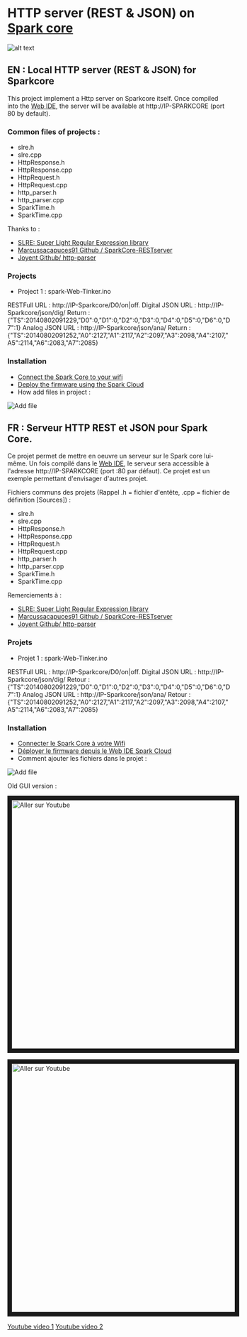 # HTTP server (REST & JSON) on [Spark core](https://www.spark.io/)
![alt text](https://s3.amazonaws.com/spark-website/spark.png "")
## EN : Local HTTP server (REST & JSON) for Sparkcore

This project implement a Http server on Sparkcore itself. Once compiled into the [Web IDE](https://www.spark.io/build), the server will be available at http://IP-SPARKCORE (port 80 by default).

### Common files of projects :
- slre.h
- slre.cpp
- HttpResponse.h
- HttpResponse.cpp
- HttpRequest.h
- HttpRequest.cpp
- http_parser.h
- http_parser.cpp
- SparkTime.h
- SparkTime.cpp

Thanks to :
- [SLRE: Super Light Regular Expression library](https://github.com/cesanta/slre)
- [Marcussacapuces91 Github / SparkCore-RESTserver ](https://github.com/Marcussacapuces91/SparkCore-RESTserver)
- [Joyent Github/ http-parser](https://github.com/joyent/http-parser)

### Projects
- Project 1 : spark-Web-Tinker.ino

RESTFull URL : http://IP-Sparkcore/D0/on|off.
Digital JSON URL : http://IP-Sparkcore/json/dig/
Return : {"TS":20140802091229,"D0":0,"D1":0,"D2":0,"D3":0,"D4":0,"D5":0,"D6":0,"D7":1}
Analog JSON URL : http://IP-Sparkcore/json/ana/
Return : {"TS":20140802091252,"A0":2127,"A1":2117,"A2":2097,"A3":2098,"A4":2107,"A5":2114,"A6":2083,"A7":2085}

### Installation
- [Connect the Spark Core to your wifi](https://www.spark.io/start)
- [Deploy the firmware using the Spark Cloud](https://www.spark.io/build/)
- How add files in project :

![Add file](http://domotique-info.fr/wp-content/uploads/2014/04/domotique-info-webideaddlib.gif)

## FR : Serveur HTTP REST et JSON pour Spark Core.

Ce projet permet de mettre en oeuvre un serveur sur le Spark core lui-même.
Un fois compilé dans le [Web IDE](https://www.spark.io/build), le serveur sera accessible à l'adresse http://IP-SPARKCORE (port :80 par défaut). Ce projet est un exemple permettant d'envisager d'autres projet.

Fichiers communs des projets (Rappel .h = fichier d'entête, .cpp = fichier de définition [Sources]) :
- slre.h
- slre.cpp
- HttpResponse.h
- HttpResponse.cpp
- HttpRequest.h
- HttpRequest.cpp
- http_parser.h
- http_parser.cpp
- SparkTime.h
- SparkTime.cpp

Remerciements à :
- [SLRE: Super Light Regular Expression library](https://github.com/cesanta/slre)
- [Marcussacapuces91 Github / SparkCore-RESTserver ](https://github.com/Marcussacapuces91/SparkCore-RESTserver)
- [Joyent Github/ http-parser](https://github.com/joyent/http-parser)

### Projets
- Projet 1 : spark-Web-Tinker.ino

RESTFull URL : http://IP-Sparkcore/D0/on|off.
Digital JSON URL : http://IP-Sparkcore/json/dig/
Retour : {"TS":20140802091229,"D0":0,"D1":0,"D2":0,"D3":0,"D4":0,"D5":0,"D6":0,"D7":1}
Analog JSON URL : http://IP-Sparkcore/json/ana/
Retour : {"TS":20140802091252,"A0":2127,"A1":2117,"A2":2097,"A3":2098,"A4":2107,"A5":2114,"A6":2083,"A7":2085}

### Installation
- [Connecter le Spark Core à votre Wifi](https://www.spark.io/start)
- [Déployer le firmware depuis le Web IDE Spark Cloud](https://www.spark.io/build/)
- Comment ajouter les fichiers dans le projet :

![Add file](http://domotique-info.fr/wp-content/uploads/2014/04/domotique-info-webideaddlib.gif)

Old GUI version :

<a href="http://www.youtube.com/watch?feature=player_embedded&v=ifYkC7UdMVA
" target="_blank"><img src="http://img.youtube.com/vi/ifYkC7UdMVA/0.jpg" 
alt="Aller sur Youtube" width="560" border="10" /></a>

<a href="http://www.youtube.com/watch?feature=player_embedded&v=bbSlwt5ZI3Q
" target="_blank"><img src="http://img.youtube.com/vi/bbSlwt5ZI3Q/0.jpg" 
alt="Aller sur Youtube" width="560" border="10" /></a>

[Youtube video 1](https://www.youtube.com/watch?v=ifYkC7UdMVA)
[Youtube video 2](http://youtu.be/bbSlwt5ZI3Q)

